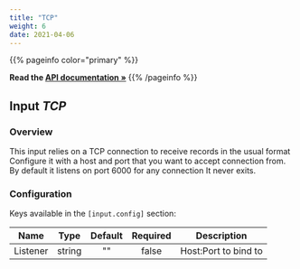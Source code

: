 ```yaml
---
title: "TCP"
weight: 6
date: 2021-04-06
---
```

{{% pageinfo color="primary" %}}

**Read the [API documentation &raquo;](https://pkg.go.dev/github.com/AdRoll/baker/input#TCP)**
{{% /pageinfo %}}

## Input *TCP*

### Overview
This input relies on a TCP connection to receive records in the usual format
Configure it with a host and port that you want to accept connection from.
By default it listens on port 6000 for any connection
It never exits.


### Configuration

Keys available in the `[input.config]` section:

|Name|Type|Default|Required|Description|
|----|:--:|:-----:|:------:|-----------|
| Listener| string| ""| false| Host:Port to bind to|

